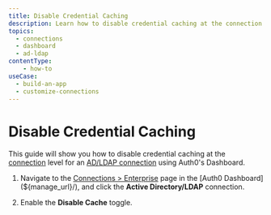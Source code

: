 ```yaml
---
title: Disable Credential Caching
description: Learn how to disable credential caching at the connection level for an AD/LDAP enterprise connection using the Auth0 Management Dashboard.
topics:
  - connections
  - dashboard
  - ad-ldap
contentType: 
    - how-to
useCase:
  - build-an-app
  - customize-connections
---
```

# Disable Credential Caching

This guide will show you how to disable credential caching at the [connection](/identityproviders) level for an [AD/LDAP connection](/connector/overview) using Auth0's Dashboard.

1. Navigate to the [Connections > Enterprise](${manage_url}/#/connections/enterprise) page in the [Auth0 Dashboard](${manage_url}/), and click the **Active Directory/LDAP** connection.

2. Enable the **Disable Cache** toggle.
